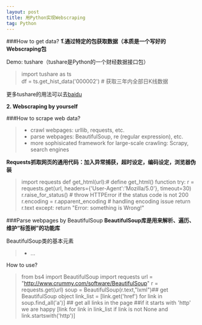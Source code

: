 ```yaml
---
layout: post
title: 用Python实现Webscraping
tag: Python
---
```


###How to get data?
**1.ͨ通过特定的包获取数据（本质是一个写好的Webscraping包**

Demo: tushare（tushare是Python的一个财经数据接口包）

> import tushare as ts  
> df = ts.get_hist_data('000002') # 获取三年内全部日K线数据

更多tushare的用法可以去[baidu](https://jingyan.baidu.com/article/3065b3b68d7fb5becff8a494.html)

**2. Webscraping by yourself**

###How to scrape web data?

>*  crawl webpages: urllib, requests, etc.
>*  parse webpages: BeautifulSoup, re (regular expression), etc.
>*  more sophisicated framework for large-scale crawling: Scrapy, search engines


**Requests抓取网页的通用代码：加入异常捕获，超时设定，编码设定，浏览器伪装**
> import requests
> def get_html(url):# define get_html() function
>    try:
>         r = requests.get(url, headers={'User-Agent':'Mozilla/5.0'}, timeout=30)
>         r.raise_for_status() # throw HTTPError if the status code is not 200
>         r.encoding = r.apparent_encoding # handling encoding issue
>         return r.text
>     except:
>         return "Error: something is Wrong!"

###Parse webpages by BeautifulSoup
**BeautifulSoup库是用来解析、遍历、维护“标签树”的功能库**

BeautifulSoup类的基本元素
>* <p class="title">...</p>

How to use?

> from bs4 import BeautifulSoup
> import requests
> url = "http://www.crummy.com/software/BeautifulSoup"
> r = requests.get(url)
> soup = BeautifulSoup(r.text,"lxml")## get BeautifulSoup object
> link_list = [link.get('href') for link in soup.find_all('a')] ## get all links in the page
> ##if it starts with 'http' we are happy
> [link for link in link_list if link is not None and link.startswith('http')]
